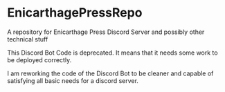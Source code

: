 # EnicarthagePressRepo
A repository for  Enicarthage Press Discord Server and possibly other technical stuff

This Discord Bot Code is deprecated. It means that it needs some work to be deployed correctly.

I am reworking the code of the Discord Bot to be cleaner and capable of satisfying all basic needs for a discord server.

